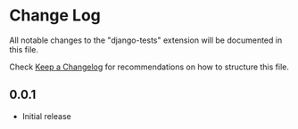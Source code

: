 # Change Log
All notable changes to the "django-tests" extension will be documented in this file.

Check [Keep a Changelog](http://keepachangelog.com/) for recommendations on how to structure this file.

## 0.0.1
- Initial release